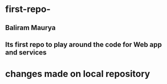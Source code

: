 # first-repo-
## Baliram Maurya 
## Its first repo to play around the code for Web app and services
# changes made on local  repository
